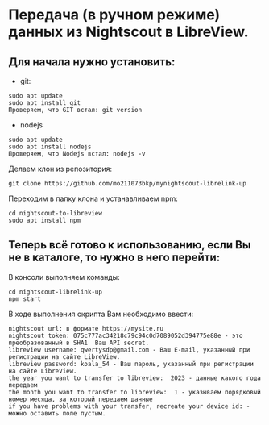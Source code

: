 # Передача (в ручном режиме) данных из Nightscout в LibreView.

## Для начала нужно установить:
- git:
```
sudo apt update
sudo apt install git
Проверяем, что GIT встал: git version
```
- nodejs
```
sudo apt update
sudo apt install nodejs
Проверяем, что Nodejs встал: nodejs -v
```

Делаем клон из репозитория:
```
git clone https://github.com/mo211073bkp/mynightscout-librelink-up
```

Переходим в папку клона и устанавливаем npm:
```
cd nightscout-to-libreview
sudo apt install npm
```


## Теперь всё готово к использованию, если Вы не в каталоге, то нужно в него перейти:

В консоли выполняем команды:
```
cd nightscout-librelink-up
npm start
```
В ходе выполнения скрипта Вам необходимо ввести:
```
nightscout url: в формате https://mysite.ru
nightscout token: 075c777ac34218c79c94c0d7089052d394775e88e - это преобразованный в SHA1  Ваш API secret.
libreview username: qwertysdp@gmail.com - Ваш E-mail, указанный при регистрации на сайте LibreView.
libreview password: koala_54 - Ваш пароль, указанный при регистрации на сайте LibreView.
the year you want to transfer to libreview:  2023 - данные какого года передаем
the month you want to transfer to libreview:  1 - указываем порядковый номер месяца, за который передаем данные
if you have problems with your transfer, recreate your device id: - можно оставить поле пустым.
```
